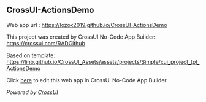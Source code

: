 ## CrossUI-ActionsDemo
Web app url : https://lozox2019.github.io/CrossUI-ActionsDemo

This project was created by CrossUI No-Code App Builder: https://crossui.com/RADGithub

Based on template: https://linb.github.io/CrossUI_Assets/assets/projects/Simple/xui_project_tpl_ActionsDemo

Click [here](https://crossui.com/RADGithub/#!from=github&owner=lozox2019&repo=CrossUI-ActionsDemo) to edit this web app in CrossUI No-Code App Builder

<i>Powered by [CrossUI](https://crossui.com)</i>
